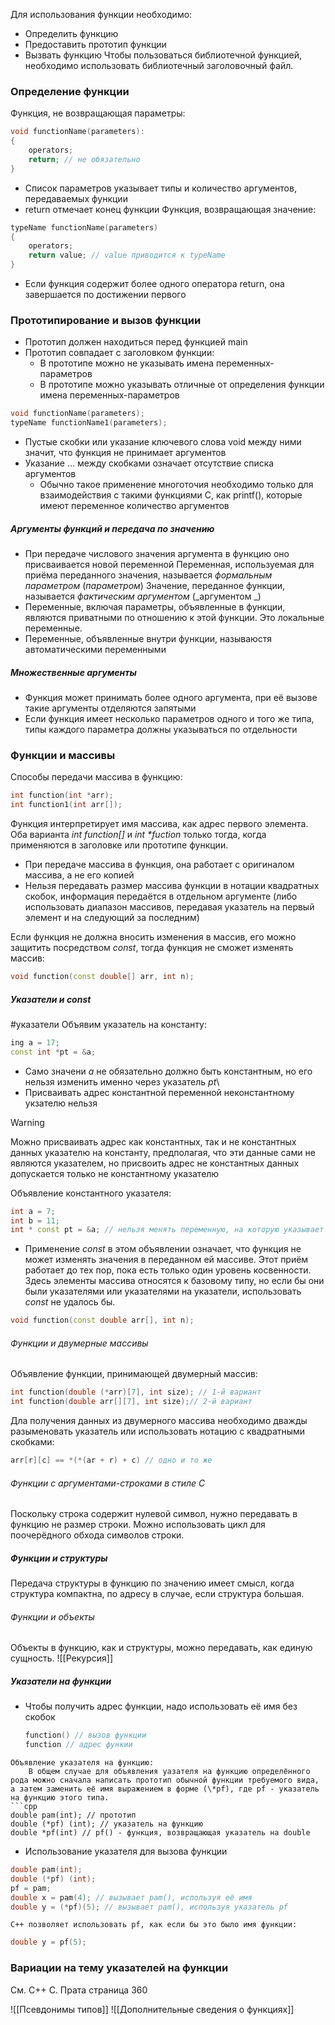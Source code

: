 Для использования функции необходимо:
- Определить функцию
- Предоставить прототип функции
- Вызвать функцию
Чтобы пользоваться библиотечной функцией, необходимо использовать библиотечный заголовочный файл.
### Определение функции
Функция, не возвращающая параметры:
```cpp
void functionName(parameters):
{
	operators;
	return; // не обязательно
}
```
- Список параметров указывает типы и количество аргументов, передаваемых функции
- return отмечает конец функции
Функция, возвращающая значение:
```cpp
typeName functionName(parameters)
{
	operators;
	return value; // value приводится к typeName
}
```
- Если функция содержит более одного оператора return, она завершается по достижении первого
### Прототипирование и вызов функции
- Прототип должен находиться перед функцией main
- Прототип совпадает с заголовком функции:
	- В прототипе можно не указывать имена переменных-параметров
	- В прототипе можно указывать отличные от определения функции имена переменных-параметров
```cpp
void functionName(parameters);
typeName functionName1(parameters);
```
- Пустые скобки или указание ключевого слова void между ними значит, что функция не принимает аргументов
- Указание ... между скобками означает отсутствие списка аргументов
	- Обычно такое применение многоточия необходимо только для взаимодействия с такими функциями C, как printf(), которые имеют переменное количество аргументов

##### Аргументы функций и передача по значению
- При передаче числового значения аргумента в функцию оно присваивается новой переменной
Переменная, используемая для приёма переданного значения, называется _формальным параметром_ (_параметром_)
	Значение, переданное функции, называется _фактическим аргументом_ (_аргументом _)
- Переменные, включая параметры, объявленные в функции, являются приватными по отношению к этой функции. Это локальные переменные.
- Переменные, объявленные внутри функции, называюстя автоматическими переменными
##### Множественные аргументы
- Функция может принимать более одного аргумента, при её вызове такие аргументы отделяются запятыми
- Если функция имеет несколько параметров одного и того же типа, типы каждого параметра должны указываться по отдельности
### Функции и массивы
Способы передачи массива в функцию:
```cpp
int function(int *arr);
int function1(int arr[]);
```
Функция интерпретирует имя массива, как адрес первого элемента. Оба варианта _int function\[]_ и _int *fuction_ только тогда, когда применяются в заголовке или прототипе функции.
- При передаче массива в функция, она работает с оригиналом массива, а не его копией
- Нельзя передавать размер массива функции в нотации квадратных скобок, информация передаётся в отдельном аргументе (либо использовать диапазон массивов, передавая указатель на первый элемент и на следующий за последним)

Если функция не должна вносить изменения в массив, его можно защитить посредством _const_, тогда функция не сможет изменять массив:
```cpp
void function(const double[] arr, int n);
```
##### Указатели и _const_
#указатели 
Объявим указатель на константу:
```cpp
ing a = 17;
const int *pt = &a;
```
- Само значени _a_ не обязательно должно быть константным, но его нельзя изменить именно через указатель _pt_\
- Присваивать адрес константной переменной неконстантному укзателю нельзя
>[!Warning]
>Можно присваивать адрес как константных, так и не константных данных указателю на константу, предполагая, что эти данные сами не являются  указателем, но  присвоить адрес не константных данных допускается только не константному указателю

Объявление константного указателя:
```cpp
int a = 7;
int b = 11;
int * const pt = &a; // нельзя менять переменную, на которую указывает pt: pt = &b
```
- Применение _const_ в этом объявлении означает, что функция не может изменять значения в переданном ей массиве. Этот приём работает до тех пор, пока есть только один уровень косвенности. Здесь элементы массива относятся к базовому типу, но если бы они были указателями или указателями на указатели, использовать _const_ не удалось бы.
```cpp 
void function(const double arr[], int n);
```
###### Функции и двумерные массивы
Объявление функции, принимающей двумерный массив:
```cpp
int function(double (*arr)[7], int size); // 1-й вариант
int function(double arr[][7], int size);// 2-й вариант
```
Дла получения данных из двумерного массива необходимо дважды разыменовать указатель или использовать нотацию с квадратными скобками:
```cpp
arr[r][c] == *(*(ar + r) + c) // одно и то же
```
###### Функции с аргументами-строками в стиле C
Поскольку строка содержит нулевой символ, нужно передавать в функцию не размер строки. Можно использовать цикл для поочерёдного обхода символов строки.
##### Функции и структуры
Передача структуры в функцию по значению имеет смысл, когда структура компактна, по адресу в случае, если структура большая.
###### Функции и объекты
Объекты в функцию, как и структуры, можно передавать, как единую сущность.
![[Рекурсия]]
##### Указатели на функции
- Чтобы получить адрес функции, надо использовать её имя без скобок
	```cpp
	function() // вызов функции
	function // адрес функии
```
Объявление указателя на функцию:
	В общем случае для объявления уазателя на функцию определённого рода можно сначала написать прототип обычной функции требуемого вида, а затем заменить её имя выражением в форме (\*pf), где pf - указатель на функцию этого типа.
```cpp
double pam(int); // прототип
double (*pf) (int); // указатель на функцию
double *pf(int) // pf() - функция, возвращающая указатель на double
```
- Использование указателя для вызова функции
```cpp
double pam(int);
double (*pf) (int);
pf = pam;
double x = pam(4); // вызывает pam(), используя её имя
double y = (*pf)(5); // вызывает pam(), используя указатель pf
```
	C++ позволяет использовать pf, как если бы это было имя функции:
```cpp
double y = pf(5);
```
### Вариации на тему указателей на функции
См. C++ С. Прата страница 360


![[Псевдонимы типов]]
![[Дополнительные сведения о функциях]]
